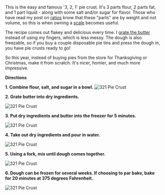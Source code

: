 This is the easy and famous '3, 2, 1' pie crust.  It's 3 parts flour, 2 parts fat, and 1 part liquid - along with some salt and/or sugar for flavor.  Those who have read my post on [ratios](http://www.eastmeetskitchen.com/blog/ratio-a-book-review.html) know that these "parts" are by weight and not volume, so this is when owning a [scale](http://www.eastmeetskitchen.com/tips/scale-a-must-have.html) becomes useful.  

The recipe comes out flakey and delicious every time.  I [grate the butter](http://www.eastmeetskitchen.com/tips/grating-your-butter.html) instead of using my fingers, which is less messy.  The dough is also freezable, so if you buy a couple disposable pie tins and press the dough in, you have pie crusts ready to go!

So this year, instead of buying pies from the store for Thanksgiving or Christmas, make it from scratch.  It's nicer, homier, and much more impressive.



__Directions__

__1. Combine flour, salt, and sugar in a bowl.__
![321 Pie Crust](../img/113-2.jpg "")

__2. Grate butter into dry ingredients.__

![321 Pie Crust](../img/113-3.jpg "")

__3. Put dry ingredients and butter into the freezer for 5 minutes.__

![321 Pie Crust](../img/113-5.jpg "")

__4. Take out dry ingredients and pour in water.__

![321 Pie Crust](../img/113-4.jpg "")

__5. Using a fork, mix until dough comes together.__

![321 Pie Crust](../img/113-6.jpg "")

__6. Dough can be frozen for several weeks.  If choosing to par bake, bake for 20 minutes at 375 degrees Fahrenheit.__

![321 Pie Crust](../img/113-7.jpg "")
